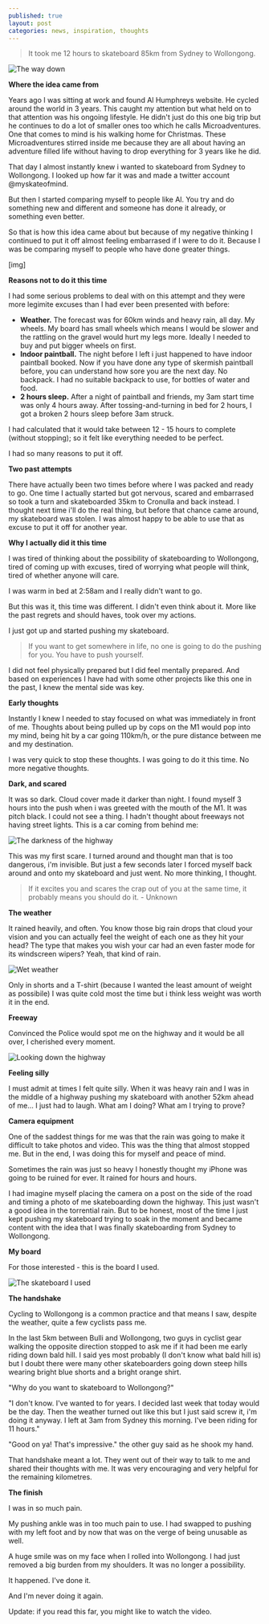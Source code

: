 ```yaml
---
published: true
layout: post
categories: news, inspiration, thoughts
---
```


> It took me 12 hours to skateboard 85km from Sydney to Wollongong.

![The way down](https://cloud.githubusercontent.com/assets/1730420/6815943/b5c30826-d2e0-11e4-8261-e24b29d5cef9.jpg) 

**Where the idea came from**

Years ago I was sitting at work and found Al Humphreys website. He cycled around the world in 3 years. This caught my attention but what held on to that attention was his ongoing lifestyle. He didn't just do this one big trip but he continues to do a lot of smaller ones too which he calls Microadventures. One that comes to mind is his walking home for Christmas. These Microadventures stirred inside me because they are all about having an adventure filled life without having to drop everything for 3 years like he did.

That day I almost instantly knew i wanted to skateboard from Sydney to Wollongong. I looked up how far it was and made a twitter account @myskateofmind.

But then I started comparing myself to people like Al. You try and do something new and different and someone has done it already, or something even better.

So that is how this idea came about but because of my negative thinking I continued to put it off almost feeling embarrased if I were to do it. Because I was be comparing myself to people who have done greater things. 

[img]

**Reasons not to do it this time**

I had some serious problems to deal with on this attempt and they were more legimite excuses than I had ever been presented with before:

+ **Weather.** The forecast was for 60km winds and heavy rain, all day.
My wheels. My board has small wheels which means I would be slower and the rattling on the gravel would hurt my legs more. Ideally I needed to buy and put bigger wheels on first.
+ **Indoor paintball.** The night before I left i just happened to have indoor paintball booked. Now if you have done any type of skermish paintball before, you can understand how sore you are the next day.
No backpack. I had no suitable backpack to use, for bottles of water and food.
+ **2 hours sleep.** After a night of paintball and friends, my 3am start time was only 4 hours away. After tossing-and-turning in bed for 2 hours, I got a broken 2 hours sleep before 3am struck.

I had calculated that it would take between 12 - 15 hours to complete (without stopping); so it felt like everything needed to be perfect.

I had so many reasons to put it off.

**Two past attempts**

There have actually been two times before where I was packed and ready to go. One time I actually started but got nervous, scared and embarrased so took a turn and skateboarded 35km to Cronulla and back instead. I thought next time i'll do the real thing, but before that chance came around, my skateboard was stolen. I was almost happy to be able to use that as excuse to put it off for another year.

**Why I actually did it this time**

I was tired of thinking about the possibility of skateboarding to Wollongong, tired of coming up with excuses, tired of worrying what people will think, tired of whether anyone will care.

I was warm in bed at 2:58am and I really didn't want to go.

But this was it, this time was different. I didn't even think about it. More like the past regrets and should haves, took over my actions.

I just got up and started pushing my skateboard.

> If you want to get somewhere in life, no one is going to do the pushing for you. You have to push yourself.

I did not feel physically prepared but I did feel mentally prepared. And based on experiences I have had with some other projects like this one in the past, I knew the mental side was key.

**Early thoughts**

Instantly I knew I needed to stay focused on what was immediately in front of me. Thoughts about being pulled up by cops on the M1 would pop into my mind, being hit by a car going 110km/h, or the pure distance between me and my destination.

I was very quick to stop these thoughts. I was going to do it this time. No more negative thoughts.

**Dark, and scared**

It was so dark. Cloud cover made it darker than night. I found myself 3 hours into the push when i was greeted with the mouth of the M1. It was pitch black. I could not see a thing. I hadn't thought about freeways not having street lights. This is a car coming from behind me:

![The darkness of the highway](https://cloud.githubusercontent.com/assets/1730420/6815942/b5c2765e-d2e0-11e4-97e6-082bece3042e.jpg) 

This was my first scare. I turned around and thought man that is too dangerous, i'm invisible. But just a few seconds later I forced myself back around and onto my skateboard and just went. No more thinking, I thought.

> If it excites you and scares the crap out of you at the same time,
it probably means you should do it. - Unknown

**The weather**

It rained heavily, and often. You know those big rain drops that cloud your vision and you can actually feel the weight of each one as they hit your head? The type that makes you wish your car had an even faster mode for its windscreen wipers? Yeah, that kind of rain.

![Wet weather](https://cloud.githubusercontent.com/assets/1730420/6815944/b5c6049a-d2e0-11e4-8d5e-d8668a575a48.jpg) 

Only in shorts and a T-shirt (because I wanted the least amount of weight as possibile) I was quite cold most the time but i think less weight was worth it in the end.

**Freeway**

Convinced the Police would spot me on the highway and it would be all over, I cherished every moment.

![Looking down the highway](https://cloud.githubusercontent.com/assets/1730420/6815945/b5c8f736-d2e0-11e4-8750-d89d6694f91b.jpg) 

**Feeling silly**

I must admit at times I felt quite silly. When it was heavy rain and I was in the middle of a highway pushing my skateboard with another 52km ahead of me... I just had to laugh. What am I doing? What am I trying to prove?

**Camera equipment**

One of the saddest things for me was that the rain was going to make it difficult to take photos and video. This was the thing that almost stopped me. But in the end, I was doing this for myself and peace of mind.

Sometimes the rain was just so heavy I honestly thought my iPhone was going to be ruined for ever. It rained for hours and hours.

I had imagine myself placing the camera on a post on the side of the road and timing a photo of me skateboarding down the highway. This just wasn't a good idea in the torrential rain. But to be honest, most of the time I just kept pushing my skateboard trying to soak in the moment and became content with the idea that I was finally skateboarding from Sydney to Wollongong.

**My board**

For those interested - this is the board I used.


![The skateboard I used](https://cloud.githubusercontent.com/assets/1730420/6815941/b5bd73c0-d2e0-11e4-95ee-73e6fdd6ed00.jpg) 

**The handshake**

Cycling to Wollongong is a common practice and that means I saw, despite the weather, quite a few cyclists pass me.

In the last 5km between Bulli and Wollongong, two guys in cyclist gear walking the opposite direction stopped to ask me if it had been me early riding down bald hill. I said yes most probably (I don't know what bald hill is) but I doubt there were many other skateboarders going down steep hills wearing bright blue shorts and a bright orange shirt.

"Why do you want to skateboard to Wollongong?"

"I don't know. I've wanted to for years. I decided last week that today would be the day. Then the weather turned out like this but I just said screw it, i'm doing it anyway. I left at 3am from Sydney this morning. I've been riding for 11 hours."

"Good on ya! That's impressive." the other guy said as he shook my hand.

That handshake meant a lot. They went out of their way to talk to me and shared their thoughts with me. It was very encouraging and very helpful for the remaining kilometres.

**The finish**

I was in so much pain.

My pushing ankle was in too much pain to use. I had swapped to pushing with my left foot and by now that was on the verge of being unusable as well.

A huge smile was on my face when I rolled into Wollongong. I had just removed a big burden from my shoulders. It was no longer a possibility.

It happened. I've done it.


And I'm never doing it again.



Update: if you read this far, you might like to watch the video.

